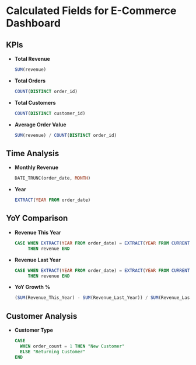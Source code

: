 # Calculated Fields for E-Commerce Dashboard

## KPIs
- **Total Revenue**
  ```sql
  SUM(revenue)
  ```
- **Total Orders**
  ```sql
  COUNT(DISTINCT order_id)
  ```
- **Total Customers**
  ```sql
  COUNT(DISTINCT customer_id)
  ```
- **Average Order Value**
  ```sql
  SUM(revenue) / COUNT(DISTINCT order_id)
  ```

## Time Analysis
- **Monthly Revenue**
  ```sql
  DATE_TRUNC(order_date, MONTH)
  ```
- **Year**
  ```sql
  EXTRACT(YEAR FROM order_date)
  ```

## YoY Comparison
- **Revenue This Year**
  ```sql
  CASE WHEN EXTRACT(YEAR FROM order_date) = EXTRACT(YEAR FROM CURRENT_DATE()) 
       THEN revenue END
  ```
- **Revenue Last Year**
  ```sql
  CASE WHEN EXTRACT(YEAR FROM order_date) = EXTRACT(YEAR FROM CURRENT_DATE()) - 1 
       THEN revenue END
  ```
- **YoY Growth %**
  ```sql
  (SUM(Revenue_This_Year) - SUM(Revenue_Last_Year)) / SUM(Revenue_Last_Year)
  ```

## Customer Analysis
- **Customer Type**
  ```sql
  CASE 
    WHEN order_count = 1 THEN "New Customer"
    ELSE "Returning Customer"
  END
  ```
